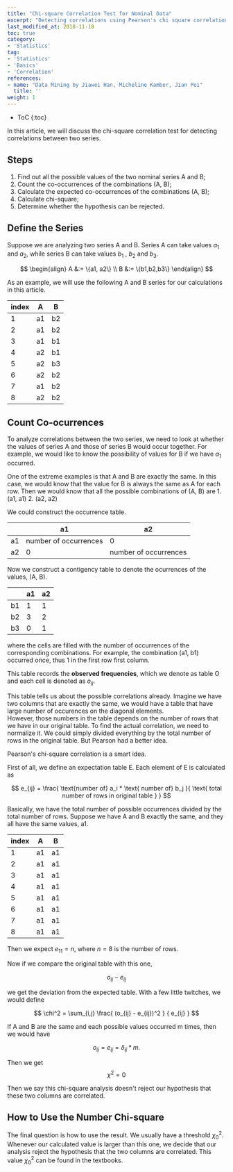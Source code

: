 ```yaml
---
title: "Chi-square Correlation Test for Nominal Data"
excerpt: "Detecting correlations using Pearson's chi square correlation test"
last_modified_at: 2018-11-18
toc: true
category:
- 'Statistics'
tag:
- 'Statistics'
- 'Basics'
- 'Correlation'
references:
- name: "Data Mining by Jiawei Han, Micheline Kamber, Jian Pei"
  title: ''
weight: 1
---
```


* ToC
{:toc}

In this article, we will discuss the chi-square correlation test for detecting correlations between two series.

## Steps

1. Find out all the possible values of the two nominal series A and B;
2. Count the co-occurrences of the combinations (A, B);
3. Calculate the expected co-occurrences of the combinations (A, B);
4. Calculate chi-square;
5. Determine whether the hypothesis can be rejected.


## Define the Series

Suppose we are analyzing two series A and B. Series A can take values $a_1$ and $a_2$, while series B can take values $b_1$ , $b_2$ and $b_3$.

$$
\begin{align}
A &:= \{a1, a2\} \\
B &:= \{b1,b2,b3\}
\end{align}
$$

As an example, we will use the following A and B series for our calculations in this article.

| index | A | B |
|--|---|---|
| 1 | a1 | b2 |
| 2 | a1 | b2 |
| 3 | a1 | b1 |
| 4 | a2 | b1 |
| 5 | a2 | b3 |
| 6 | a2 | b2 |
| 7 | a1 | b2 |
| 8 | a2 | b2 |


## Count Co-ocurrences

To analyze correlations between the two series, we need to look at whether the values of series A and those of series B would occur together. For example, we would like to know the possibility of values for B if we have $a_1$ occurred.

<div class="notes--info" markdown="1">
One of the extreme examples is that A and B are exactly the same. In this case, we would know that the value for B is always the same as A for each row. Then we would know that all the possible combinations of (A, B) are
1. (a1, a1)
2. (a2, a2)

We could construct the occurrence table.

|   |  a1 | a2 |
|--|---|---|
| a1 |  number of occurrences | 0 |
| a2 |  0 | number of occurrences |


</div>

Now we construct a contigency table to denote the ocurrences of the values,  (A, B).

|  | a1 | a2 |
|--|---|---|
| b1 | 1 | 1 |
| b2 | 3 | 2 |
| b3 | 0 | 1 |

where the cells are filled with the number of occurrences of the corresponding combinations. For example, the combination (a1, b1) occurred once, thus 1 in the first row first column.

This table records the **observed frequencies**, which we denote as table O and each cell is denoted as $o_{ij}$.

<div class="notes--info" markdown="1">
This table tells us about the possible correlations already. Imagine we have two columns that are exactly the same, we would have a table that have large number of occurences on the diagonal elements.
</div>

<div class="notes--warning" markdown="1">
However, those numbers in the table depends on the number of rows that we have in our original table. To find the actual correlation, we need to normalize it. We could simply divided everything by the total number of rows in the original table. But Pearson had a better idea.
</div>

Pearson's chi-square correlation is a smart idea. 

First of all, we define an expectation table E. Each element of E is calculated as

$$
e_{ij} = \frac{ \text{number of} a_i * \text{ number of} b_j }{ \text{ total number of rows in original table } }
$$

<div class="notes--info" markdown="1">
Basically, we have the total number of possible occurrences divided by the total number of rows. Suppose we have A and B exactly the same, and they all have the same values, a1.

| index | A | B |
|--|---|---|
| 1 | a1 | a1 |
| 2 | a1 | a1 |
| 3 | a1 | a1 |
| 4 | a1 | a1 |
| 5 | a1 | a1 |
| 6 | a1 | a1 |
| 7 | a1 | a1 |
| 8 | a1 | a1 |

Then we expect $e_11 = n$, where $n=8$ is the number of rows.
</div>

Now if we compare the original table with this one,

$$
o_{ij} - e_{ij}
$$

we get the deviation from the expected table. With a few little twitches, we would define

$$
\chi^2 = \sum_{i,j} \frac{ (o_{ij} - e_{ij})^2 } { e_{ij} }
$$


<div class="notes--info" markdown="1">
If A and B are the same and each possible values occurred m times, then we would have

$$
o_{ij} = e_{ij} = \delta_{ij} * m.
$$

Then we get 
$$
\chi^2 = 0
$$

Then we say this chi-square analysis doesn't reject our hypothesis that these two columns are correlated.
</div>

## How to Use the Number Chi-square

The final question is how to use the result. We usually have a threshold $\chi_0^2$. Whenever our calculated value is larger than this one, we decide that our analysis reject the hypothesis that the two columns are correlated.
This value $\chi_0^2$ can be found in the textbooks.


